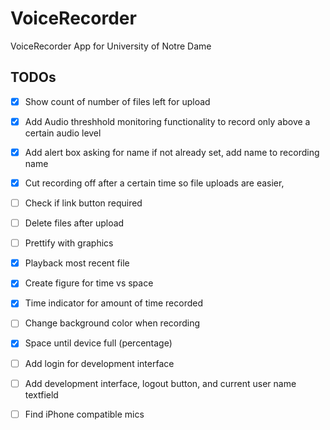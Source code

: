 # VoiceRecorder
VoiceRecorder App for University of Notre Dame

## TODOs
- [x]  Show count of number of files left for upload
- [x]  Add Audio threshhold monitoring functionality to record only above a certain audio level
- [x]  Add alert box asking for name if not already set, add name to recording name
- [x]  Cut recording off after a certain time so file uploads are easier, 
- [ ]  Check if link button required
- [ ]  Delete files after upload
- [ ]  Prettify with graphics
- [x]  Playback most recent file
- [x]  Create figure for time vs space
- [x]  Time indicator for amount of time recorded
- [ ]  Change background color when recording
- [x]  Space until device full (percentage)
- [ ]  Add login for development interface
- [ ]  Add development interface, logout button, and current user name textfield
- [ ]  Find iPhone compatible mics








